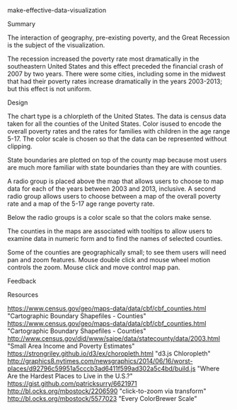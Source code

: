 make-effective-data-visualization

Summary

The interaction of geography, pre-existing poverty, and the Great Recession is the subject of
the visualization.

The recession increased the poverty rate most dramatically in the southeastern United States
and this effect preceded the financial crash of 2007 by two years.  There were some cities,
including some in the midwest that had their poverty rates increase dramatically in the years
2003-2013; but this effect is not uniform.

Design

The chart type is a chlorpleth of the United States.  The data is census data taken for all the counties of the
United States.  Color isused to encode the overall poverty rates and the rates for families with children in the
age range 5-17.  The color scale is chosen so that the data can be represented without clipping.

State boundaries are plotted on top of the county map because most users are much more familiar with state
boundaries than they are with counties.

A radio group is placed above the map that allows users to choose to map data for each of the years
between 2003 and 2013, inclusive.  A second radio group allows users to choose between a map of the
overall poverty rate and a map of the 5-17 age range poverty rate.

Below the radio groups is a color scale so that the colors make sense.

The counties in the maps are associated with tooltips to allow users to examine data in numeric form
and to find the names of selected counties.

Some of the counties are geographically small; to see them users will need pan and zoom features. 
Mouse double click and mouse wheel motion controls the zoom.  Mouse click and move control map pan.
 

Feedback



Resources

https://www.census.gov/geo/maps-data/data/cbf/cbf_counties.html "Cartographic Boundary Shapefiles - Counties"
https://www.census.gov/geo/maps-data/data/cbf/cbf_counties.html "Cartographic Boundary Shapefiles - Counties"
http://www.census.gov/did/www/saipe/data/statecounty/data/2003.html "Small Area Income and Poverty Estimates"
https://strongriley.github.io/d3/ex/choropleth.html  "d3.js Chloropleth"
http://graphics8.nytimes.com/newsgraphics/2014/06/16/worst-places/d92796c59951a5cccb3ad6411f599ad302a5c4bd/build.js  "Where Are the Hardest Places to Live in the U.S.?"
https://gist.github.com/patricksurry/6621971
http://bl.ocks.org/mbostock/2206590  "click-to-zoom via transform"
http://bl.ocks.org/mbostock/5577023  "Every ColorBrewer Scale"

